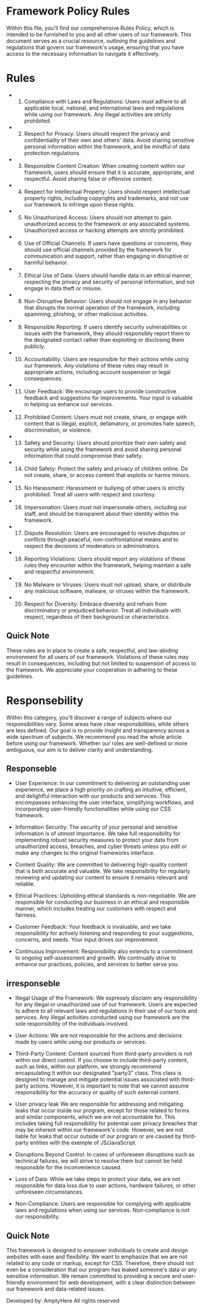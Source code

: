 # Framework Policy Rules
Within this file, you'll find our comprehensive Rules Policy, which is intended to be furnished to you and all other users of our framework. This document serves as a crucial resource, outlining the guidelines and regulations that govern our framework's usage, ensuring that you have access to the necessary information to navigate it effectively.

# Rules

- 1. Compliance with Laws and Regulations: Users must adhere to all applicable local, national, and international laws and regulations while using our framework. Any illegal activities are strictly prohibited.

- 2. Respect for Privacy: Users should respect the privacy and confidentiality of their own and others' data. Avoid sharing sensitive personal information within the framework, and be mindful of data protection regulations.

- 3. Responsible Content Creation: When creating content within our framework, users should ensure that it is accurate, appropriate, and respectful. Avoid sharing false or offensive content.

- 4. Respect for Intellectual Property: Users should respect intellectual property rights, including copyrights and trademarks, and not use our framework to infringe upon these rights.

- 5. No Unauthorized Access: Users should not attempt to gain unauthorized access to the framework or any associated systems. Unauthorized access or hacking attempts are strictly prohibited.

- 6. Use of Official Channels: If users have questions or concerns, they should use official channels provided by the framework for communication and support, rather than engaging in disruptive or harmful behavior.

- 7. Ethical Use of Data: Users should handle data in an ethical manner, respecting the privacy and security of personal information, and not engage in data theft or misuse.

- 8. Non-Disruptive Behavior: Users should not engage in any behavior that disrupts the normal operation of the framework, including spamming, phishing, or other malicious activities.

- 9. Responsible Reporting: If users identify security vulnerabilities or issues with the framework, they should responsibly report them to the designated contact rather than exploiting or disclosing them publicly.

- 10. Accountability: Users are responsible for their actions while using our framework. Any violations of these rules may result in appropriate actions, including account suspension or legal consequences.

- 11. User Feedback: We encourage users to provide constructive feedback and suggestions for improvements. Your input is valuable in helping us enhance our services.

- 12. Prohibited Content: Users must not create, share, or engage with content that is illegal, explicit, defamatory, or promotes hate speech, discrimination, or violence.

- 13. Safety and Security: Users should prioritize their own safety and security while using the framework and avoid sharing personal information that could compromise their safety.

- 14. Child Safety: Protect the safety and privacy of children online. Do not create, share, or access content that exploits or harms minors.

- 15. No Harassment: Harassment or bullying of other users is strictly prohibited. Treat all users with respect and courtesy.

- 16. Impersonation: Users must not impersonate others, including our staff, and should be transparent about their identity within the framework.

- 17. Dispute Resolution: Users are encouraged to resolve disputes or conflicts through peaceful, non-confrontational means and to respect the decisions of moderators or administrators.

- 18. Reporting Violations: Users should report any violations of these rules they encounter within the framework, helping maintain a safe and respectful environment.

- 19. No Malware or Viruses: Users must not upload, share, or distribute any malicious software, malware, or viruses within the framework.

- 20. Respect for Diversity: Embrace diversity and refrain from discriminatory or prejudiced behavior. Treat all individuals with respect, regardless of their background or characteristics.

## Quick Note
These rules are in place to create a safe, respectful, and law-abiding environment for all users of our framework. Violations of these rules may result in consequences, including but not limited to suspension of access to the framework. We appreciate your cooperation in adhering to these guidelines.


# Responsebility
Within this category, you'll discover a range of subjects where our responsibilities vary. Some areas have clear responsibilities, while others are less defined. Our goal is to provide insight and transparency across a wide spectrum of subjects. We recommend you read the whole article before using our framework. Whether our roles are well-defined or more ambiguous, our aim is to deliver clarity and understanding.

## Responseble
- User Experience:
 In our commitment to delivering an outstanding user experience, we place a high priority on crafting an intuitive, efficient, and delightful interaction with our products and services. This encompasses enhancing the user interface, simplifying workflows, and incorporating user-friendly functionalities while using our CSS framework.

- Information Security:
  The security of your personal and sensitive information is of utmost importance. We take full responsibility for implementing robust security measures to protect your data from unauthorized access, breaches, and cyber threats unless you edit or make any changes to the original frameworks interface.
  
- Content Quality:
  We are committed to delivering high-quality content that is both accurate and valuable. We take responsibility for regularly reviewing and updating our content to ensure it remains relevant and reliable.

- Ethical Practices:
  Upholding ethical standards is non-negotiable. We are responsible for conducting our business in an ethical and responsible manner, which includes treating our customers with respect and fairness.

- Customer Feedback:
  Your feedback is invaluable, and we take responsibility for actively listening and responding to your suggestions, concerns, and needs. Your input drives our improvement.

- Continuous Improvement:
  Responsibility also extends to a commitment to ongoing self-assessment and growth. We continually strive to enhance our practices, policies, and services to better serve you.
  
## irresponseble
- Illegal Usage of the Framework:
  We expressly disclaim any responsibility for any illegal or unauthorized use of our framework. Users are expected to adhere to all   relevant laws and regulations in their use of our tools and services. Any illegal activities conducted using our framework are the sole responsibility of the individuals involved.

- User Actions:
  We are not responsible for the actions and decisions made by users while using our products or services.
  
- Third-Party Content:
Content sourced from third-party providers is not within our direct control. If you choose to include third-party content, such as links, within our platform, we strongly recommend encapsulating it within our designated "party3" class. This class is designed to manage and mitigate potential issues associated with third-party actions. However, it is important to note that we cannot assume responsibility for the accuracy or quality of such external content.

- User privacy leak
We are responsible for addressing and mitigating leaks that occur inside our program, except for those related to forms and similar components, which we are not accountable for. This includes taking full responsibility for potential user privacy breaches that may be inherent within our framework's code. However, we are not liable for leaks that occur outside of our program or are caused by third-party entities with the exemple of JS/JavaScript.

- Disruptions Beyond Control:
In cases of unforeseen disruptions such as technical failures, we will strive to resolve them but cannot be held responsible for the inconvenience caused.

- Loss of Data:
 While we take steps to protect your data, we are not responsible for data loss due to user actions, hardware failures, or other unforeseen circumstances.

- Non-Compliance:
  Users are responsible for complying with applicable laws and regulations when using our services. Non-compliance is not our responsibility.
  
## Quick Note
This framework is designed to empower individuals to create and design websites with ease and flexibility. We want to emphasize that we are not related to any code or markup, except for CSS. Therefore, there should not even be a consideration that our program has leaked someone's data or any sensitive information. We remain committed to providing a secure and user-friendly environment for web development, with a clear distinction between our framework and data-related issues.

Developed by: AmptyHere
All rights reserved
